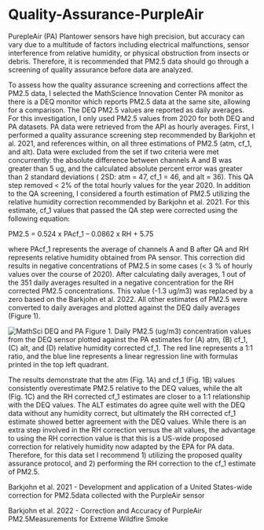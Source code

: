 # Quality-Assurance-PurpleAir

PurepleAir (PA) Plantower sensors have high precision, but accuracy can vary due to a multitude of factors including electrical malfunctions, sensor interference from relative humidity, or physical obstruction from insects or debris. Therefore, it is recommended that PM2.5 data should go through a screening of quality assurance before data are analyzed. 

To assess how the quality assurance screening and corrections affect the PM2.5 data, I selected the MathScience Innovation Center PA monitor as there is a DEQ monitor which reports PM2.5 data at the same site, allowing for a comparison. The DEQ PM2.5 values are reported as daily averages. For this investigation, I only used PM2.5 values from 2020 for both DEQ and PA datasets. PA data were retrieved from the API as hourly averages. First, I performed a quality assurance screening step recommended by Barkjohn et al. 2021, and references within, on all three estimations of PM2.5 (atm, cf_1, and alt). Data were excluded from the set if two criteria were met concurrently: the absolute difference between channels A and B was greater than 5 ug, and the calculated absolute percent error was greater than 2 standard deviations ( 2SD: atm = 47, cf_1 = 46, and alt = 36). This QA step removed  < 2% of the total hourly values for the year 2020. In addition to the QA screening, I considered a fourth estimation of PM2.5 utilizing the relative humidity correction recommended by Barkjohn et al. 2021. For this estimate, cf_1 values that passed the QA step were corrected using the following equation:

PM2.5 = 0.524 x PAcf_1 – 0.0862 x RH + 5.75

where PAcf_1 represents the average of channels A and B after QA and RH represents relative humidity obtained from PA sensor. This correction did results in negative concentrations of PM2.5 in some cases (< 3 % of hourly values over the course of 2020). After calculating daily averages, 1 out of the 351 daily averages resulted in a negative concentration for the RH corrected PM2.5 concentrations. This value (-1.3 ug/m3) was replaced by a zero based on the Barkjohn et al. 2022. All other estimates of PM2.5 were converted to daily averages and plotted against the DEQ daily averages (Figure 1). 

![MathSci DEQ and PA](https://user-images.githubusercontent.com/121312601/226421992-9999d437-ed02-4868-adbb-47b418987b67.png)
Figure 1. Daily PM2.5 (ug/m3) concentration values from the DEQ sensor plotted against the PA estimates for (A) atm, (B) cf_1, (C) alt, and (D) relative humidity corrected cf_1. The red line represents a 1:1 ratio, and the blue line represents a linear regression line with formulas printed in the top left quadrant.

The results demonstrate that the atm (Fig. 1A) and cf_1 (Fig. 1B) values consistently overestimate PM2.5 relative to the DEQ values, while the alt (Fig. 1C) and the RH corrected cf_1 estimates are closer to a 1:1 relationship with the DEQ values. The ALT estimates do agree quite well with the DEQ data without any humidity correct, but ultimately the RH corrected cf_1 estimate showed better agreement with the DEQ values. While there is an extra step involved in the RH correction versus the alt values, the advantage to using the RH correction value is that this is a US-wide proposed correction for relatively humidity now adapted by the EPA for PA data. Therefore, for this data set I recommend 1) utilizing the proposed quality assurance protocol, and 2) performing the RH correction to the cf_1 estimate of PM2.5.
	
Barkjohn et al. 2021 - Development and application of a United States-wide correction for PM2.5data collected with the PurpleAir sensor

Barkjohn et al. 2022 - Correction and Accuracy of PurpleAir PM2.5Measurements for Extreme Wildfire Smoke
